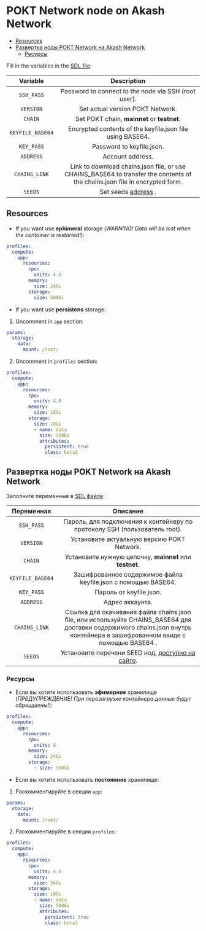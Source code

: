 # POKT Network node on Akash Network <!-- omit in toc -->

- [Resources](#resources)
- [Развертка ноды POKT Network на Akash Network](#развертка-ноды-pokt-network-на-akash-network)
  - [Ресурсы](#ресурсы)

<!-- TODO(@Olshansk, @kdas): Move over the notes related to testing & TLS from https://www.notion.so/pocketnetwork/Akash-Pocket-Network-9e63cc6c1275448f914c14ed31886d9e?pvs=4 -->

Fill in the variables in the [SDL file](/pokt_network/deploy.yml):

|     Variable     |                                                         Description                                                         |
| :--------------: | :-------------------------------------------------------------------------------------------------------------------------: |
|    `SSH_PASS`    |                                    Password to connect to the node via SSH (root user).                                     |
|    `VERSION`     |                                              Set actual version POKT Network.                                               |
|     `CHAIN`      |                                         Set POKT chain, **mainnet** or **testnet**.                                         |
| `KEYFILE_BASE64` |                                  Encrypted contents of the keyfile.json file using BASE64.                                  |
|    `KEY_PASS`    |                                                  Password to keyfile.json.                                                  |
|    `ADDRESS`     |                                                      Account address.                                                       |
|  `CHAINS_LINK`   | Link to download chains.json file, or use CHAINS_BASE64 to transfer the contents of the chains.json file in encrypted form. |
|     `SEEDS`      |                                Set seeds [address](https://docs.pokt.network/node/seeds/) .                                 |

## Resources

- If you want use **ephimeral** storage (_WARNING! Data will be lost when the container is restarted!_):

```yaml
profiles:
  compute:
    app:
      resources:
        cpu:
          units: 4.0
        memory:
          size: 24Gi
        storage:
          size: 500Gi
```

- If you want use **persistens** storage:

1. Uncomment in `app` section:

```yaml
params:
  storage:
    data:
      mount: /root/
```

2. Uncomment in `profiles` section:

```yaml
profiles:
  compute:
    app:
      resources:
        cpu:
          units: 4.0
        memory:
          size: 16Gi
        storage:
          size: 10Gi
          - name: data
            size: 500Gi
            attributes:
              persistent: true
              class: beta3
```

## Развертка ноды POKT Network на Akash Network

Заполните переменные в [SDL файле](/pokt_network/deploy.yml):

|    Переменная    |                                                                                  Описание                                                                                   |
| :--------------: | :-------------------------------------------------------------------------------------------------------------------------------------------------------------------------: |
|    `SSH_PASS`    |                                                 Пароль, для подключения к контейнеру по протоколу SSH (пользователь root).                                                  |
|    `VERSION`     |                                                                 Установите актуальную версию POKT Network.                                                                  |
|     `CHAIN`      |                                                           Установите нужную цепочку, **mainnet** или **testnet**.                                                           |
| `KEYFILE_BASE64` |                                                        Зашифрованное содержимое файла keyfile.json с помощью BASE64.                                                        |
|    `KEY_PASS`    |                                                                           Пароль от keyfile.json.                                                                           |
|    `ADDRESS`     |                                                                               Адрес аккаунта.                                                                               |
|  `CHAINS_LINK`   | Ссылка для скачивания файла chains.json file, или используйте CHAINS_BASE64 для доставки содержимого chains.json внутрь контейнера в зашифрованном ввиде с помощью BASE64 . |
|     `SEEDS`      |                                          Установите перечени SEED нод, [доступно на сайте](https://docs.pokt.network/node/seeds/).                                          |

### Ресурсы

- Если вы хотите использовать **эфимерное** хранилище (_ПРЕДУПРЕЖДЕНИЕ! При перезагрузке контейнера данные будут сброщшены!_):

```yaml
profiles:
  compute:
    app:
      resources:
        cpu:
          units: 8
        memory:
          size: 24Gi
        storage:
          - size: 300Gi
```

- Если вы хотите использовать **постоянное** хранилище:

1. Раскомментируйте в секции `app`:

```yaml
params:
  storage:
    data:
      mount: /root/
```

2. Раскомментируйте в секции `profiles`:

```yaml
profiles:
  compute:
    app:
      resources:
        cpu:
          units: 4.0
        memory:
          size: 24Gi
        storage:
          size: 10Gi
          - name: data
            size: 500Gi
            attributes:
              persistent: true
              class: beta3
```
